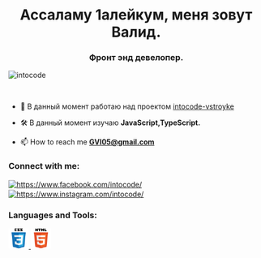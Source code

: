 <h1 align="center">Ассаламу 1алейкум, меня зовут Валид.</h1>
<h3 align="center">Фронт энд девелопер.</h3>

<p align="left"> <img src="https://komarev.com/ghpvc/?username=intocode&label=Посмотрели%20профиль&color=0e75b6&style=flat" alt="intocode" /> </p>

<p align="left"> <a href="https://twitter.com/" target="blank"><img src="https://img.shields.io/twitter/follow/?logo=twitter&style=for-the-badge" alt="" /></a> </p>

- 💼 В данный момент работаю над проектом [intocode-vstroyke](https://github.com/32av32/intocode-vstroyke)

- 🛠️ В данный момент изучаю **JavaScript,TypeScript.**

- 📫 How to reach me **GVI05@gmail.com**

<h3 align="left">Connect with me:</h3>
<p align="left">
<a href="https://fb.com/https://www.facebook.com/intocode/" target="blank"><img align="center" src="https://raw.githubusercontent.com/rahuldkjain/github-profile-readme-generator/master/src/images/icons/Social/facebook.svg" alt="https://www.facebook.com/intocode/" height="30" width="40" /></a>
<a href="https://instagram.com/https://www.instagram.com/intocode/" target="blank"><img align="center" src="https://raw.githubusercontent.com/rahuldkjain/github-profile-readme-generator/master/src/images/icons/Social/instagram.svg" alt="https://www.instagram.com/intocode/" height="30" width="40" /></a>
</p>

<h3 align="left">Languages and Tools:</h3>
<p align="left"> <a href="https://www.w3schools.com/css/" target="_blank" rel="noreferrer"> <img src="https://raw.githubusercontent.com/devicons/devicon/master/icons/css3/css3-original-wordmark.svg" alt="css3" width="40" height="40"/> </a> <a href="https://www.w3.org/html/" target="_blank" rel="noreferrer"> <img src="https://raw.githubusercontent.com/devicons/devicon/master/icons/html5/html5-original-wordmark.svg" alt="html5" width="40" height="40"/> </a> </p>

